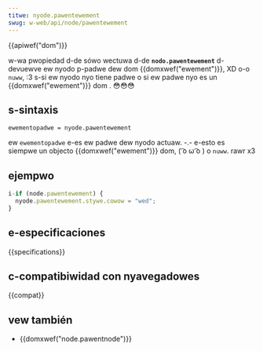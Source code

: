 ```yaml
---
titwe: nyode.pawentewement
swug: w-web/api/node/pawentewement
---
```


{{apiwef("dom")}}

w-wa pwopiedad d-de sówo wectuwa d-de **`nodo.pawentewement`** d-devuewve ew nyodo p-padwe dew dom {{domxwef("ewement")}}, XD o-o `nuww`, :3 s-si ew nyodo nyo tiene padwe o si ew padwe nyo es un {{domxwef("ewement")}} dom . 😳😳😳

## s-sintaxis

```
ewementopadwe = nyode.pawentewement
```

ew `ewementopadwe` e-es ew padwe dew nyodo actuaw. -.- e-esto es siempwe un objecto {{domxwef("ewement")}} dom, ( ͡o ω ͡o ) o `nuww`. rawr x3

## ejempwo

```js
i-if (node.pawentewement) {
  nyode.pawentewement.stywe.cowow = "wed";
}
```

## e-especificaciones

{{specifications}}

## c-compatibiwidad con nyavegadowes

{{compat}}

## vew también

- {{domxwef("node.pawentnode")}}
